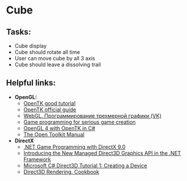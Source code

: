 # Cube
## Tasks:
- Cube display
- Cube should rotate all time
- User can move cube by all 3 axis
- Cube should leave a dissolving trail
## Helpful links:
- **OpenGL:**
  - [OpenTK good tutorial](https://www.youtube.com/playlist?list=PLSlpr6o9vURyxd-keTeGLXy980pF7boki)
  - [OpenTK official guide](https://opentk.net/learn/index.html)
  - [WebGL. Программирование трехмерной графики (VK)](https://vk.com/wall-18822808_25495)
  - [Game programming for serious game creation](https://vk.com/wall89375127_1270)
  - [OpenGL 4 with OpenTK in C#](http://dreamstatecoding.blogspot.com/2017/01/opengl-4-with-opentk-in-c-part-2.html)
  - [The Open Toolkit Manual](https://usermanual.wiki/Pdf/Manual.954206998.pdf)
- **DirectX**
  - [.NET Game Programming with DirectX 9.0](https://777russia.ru/book/uploads/ОСНОВЫ%20РОБОТОТЕХНИКИ/Apress%20-%20.NET%20Game%20Programming%20with%20DirectX%209.0.pdf)
  - [Introducing the New Managed Direct3D Graphics API in the .NET Framework](https://learn.microsoft.com/en-us/archive/msdn-magazine/2003/july/directx-9-using-the-managed-direct3d-graphics-api-in-net)
  - [Microsoft C# Direct3D Tutorial 1: Creating a Device](http://www.miszalok.de/C_3D_MDX/C1_Moving_Triangles/Tutorial1.pdf)
  - [Direct3D Rendering. Cookbook](https://www.programmer-books.com/wp-content/uploads/2019/07/Direct3D-Rendering-Cookbook.pdf)